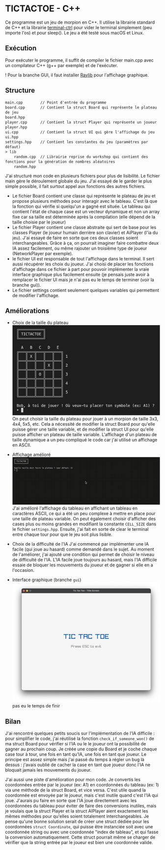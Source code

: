 # TICTACTOE - C++

Ce programme est un jeu de morpion en C++.
Il utilise la librairie standard de C++ et la librairie [terminal-ctrl](https://github.com/dsmtE/terminal_ctrl/tree/main) pour vider le terminal simplement (peu importe l'os) et pour sleep().
Le jeu a été testé sous macOS et Linux.

## Exécution
Pour exécuter le programme, il suffit de compiler le fichier main.cpp avec un compilateur C++ (g++ par exemple) et de l'exécuter.

! Pour la branche GUI, il faut installer [Raylib](https://www.raylib.com/) pour l'affichage graphique.


## Structure
```
main.cpp        // Point d'entrée du programme
board.cpp       // Contient la struct Board qui représente le plateau de jeu
board.hpp       
player.cpp      // Contient la struct Player qui représente un joueur
player.hpp
ui.cpp          // Contient la struct UI qui gère l'affichage du jeu
ui.hpp
settings.hpp    // Contient les constantes du jeu (paramètres par défaut)
> lib
    random.cpp  // Librairie reprise du workshop qui contient des fonctions pour la génération de nombres aléatoires
    random.hpp
```
J'ai structuré mon code en plusieurs fichiers pour plus de lisibilité. Le fichier main gère le déroulement globale du jeu. J'ai essayé de le garder le plus simple possible, il fait surtout appel aux fonctions des autres fichiers.
- Le fichier Board contient une classe qui représente le plateau de jeu et propose plusieurs méthodes pour interagir avec le tableau. C'est là que la fonction qui vérifie si quelqu'un a gagné est située. Le tableau qui contient l'état de chaque case est un vecteur dynamique et non un array fixe car sa taille est déterminée après la compilation (elle dépend de la taille choisie par le joueur)
- Le fichier Player contient une classe abstraite qui sert de base pour les classes Player (le joueur humain derrière son clavier) et AiPlayer (l'ia du jeu). J'ai essayé de faire en sorte que ces deux classes soient interchangeables. Grâce à ça, on pourrait imaginer faire combattre deux IA assez facilement, ou même rajouter un troisième type de joueur (NetworkPlayer par exemple).
- le fichier UI est responsable de tout l'affichage dans le terminal. Il sert aussi récupérer les choix du joueur. J'ai choisi de placer les fonctions d'affichage dans ce fichier à part pour pouvoir implémenter la vraie interface graphique plus facilement ensuite (je pensais juste avoir à remplacer le fichier UI mais je n'ai pas eu le temps de terminer (voir la branche gui)).
- Le fichier settings contient seulement quelques variables qui permettent de modifier l'affichage. 

## Améliorations
- Choix de la taille du plateau
![Capture d'écran de la taille du plateau](readme/size_screenshot.png "Title")
On peut choisir la taille du plateau pour jouer à un morpion de taille 3x3, 4x4, 5x5, etc.
Cela a nécessité de modifier la struct Board pour qu'elle puisse gérer une taille variable, et de modifier la struct UI pour qu'elle puisse afficher un plateau de taille variable. L'affichage d'un plateau de taille dynamique a un peu compliqué le code car j'ai utilisé un affichage en ASCII.

- Affichage amélioré
![Capture d'écran du jeu](readme/capture.gif "Title")
J'ai amélioré l'affichage du tableau en affichant un tableau en caractères ASCII, ce qui a été un peu complexe à mettre en place pour une taille de plateau variable. On peut également choisir d'afficher des cases plus ou moins grandes en modifiant la constante `CELL_SIZE` dans le fichier `settings.hpp`.
Ensuite, j'ai fait en sorte de clear le terminal entre chaque tour pour que le jeu soit plus lisible.

- Choix de la difficulté de l'IA
J'ai commencé par implémenter une IA facile (qui joue au hasard) comme demandé dans le sujet. Au moment de l'améliorer, j'ai ajouté une condition qui permet de choisir le niveau de difficulté de l'IA. L'IA facile joue toujours au hasard, mais l'IA difficile essaie de bloquer les mouvements du joueur et de gagner si elle en a l'occasion.

- Interface graphique (branche `gui`)
![Capture d'écran de l'interface graphique](readme/gui_screenshot.png "Title")
pas eu le temps de finir


## Bilan
J'ai rencontré quelques petits soucis sur l'implémentation de l'IA difficile : pour simplifier le code, j'ai réutilisé la fonction `check_if_someone_won()` de ma struct Board pour vérifier si l'IA ou le le joueur ont la possibilité de gagner au prochain coup. Je créée une copie du Board et je coche chaque case tour à tour, une fois en tant qu'IA, une fois en tant que joueur. Le principe est assez simple mais j'ai passé du temps à régler un bug là dessus : j'avais oublié de cacher la case en tant que joueur donc l'IA ne bloquait jamais les mouvements du joueur.

J'ai aussi une piste d'amélioration pour mon code. Je convertis les coordonnées entrée par le joueur (ex: A1) en coordonnées du tableau (ex: 1) via une méthode de la struct Board, et vice versa. C'est utile quand la coordonnée est envoyée par le joueur, mais c'est inutile quand c'est l'IA qui joue. J'aurais pu faire en sorte que l'IA joue directement avec les coordonnées du tableau pour éviter de faire des conversions inutiles, mais je voulais que la struct Player et la struct AIPlayer aient exactement les mêmes méthodes pour qu'elles soient totalement interchangeables.
Je pense qu'une bonne solution serait de créer une struct dédiée pour les coordonnées `struct Coordinate`, qui puisse être instanciée soit avec une coordonnée string ou avec une coordonnée "index de tableau", et qui fasse la conversion automatiquement. Cette struct pourrait même se charger de vérifier que la string entrée par le joueur est bien une coordonnée valide.